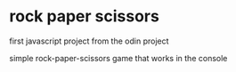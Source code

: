 # rock paper scissors
 
 first javascript project from the odin project  
   
 simple rock-paper-scissors game that works in the console

